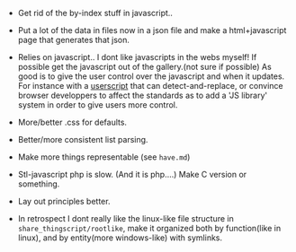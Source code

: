
* Get rid of the by-index stuff in javascript..

* Put a lot of the data in files now in a json file and make a 
  html+javascript page that generates that json.

* Relies on javascript.. I dont like javascripts in the webs myself! If possible
  get the javascript out of the gallery.(not sure if possible) As good is to 
  give the user control over the javascript and when it updates. For instance
  with a [userscript](http://userscript.org/) that can detect-and-replace, or
  convince browser developpers to affect the standards as to add a 'JS library'
  system in order to give users more control.

* More/better .css for defaults.

* Better/more consistent list parsing.

* Make more things representable (see `have.md`)

* Stl-javascript php is slow. (And it is php....) Make C version or something.

* Lay out principles better.

* In retrospect I dont really like the linux-like file structure in
  `share_thingscript/rootlike`, 
   make it organized both by function(like in linux), and by
   entity(more windows-like) with symlinks.

